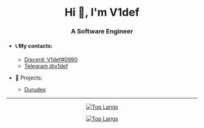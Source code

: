 <div align="center">

  <h1>Hi 👋, I'm V1def</h1>
  <h3>A Software Engineer</h3>

</div>

+ #### 📞 My contacts:
  + [Discord: V1def#0990](https://discord.com/users/411885690993901588)
  + [Telegram @v1def](https://t.me/v1def)

+ 💼 Projects:
  + [Durudex](https://github.com/durudex)

---

<div align="center">

  [![Top Langs](https://github-readme-stats.vercel.app/api/?username=V1def&layout=compact)](https://github.com/V1def)

  [![Top Langs](https://github-readme-stats.vercel.app/api/top-langs/?username=V1def&layout=compact)](https://github.com/V1def)

</div>
